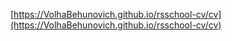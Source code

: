 [https://VolhaBehunovich.github.io/rsschool-cv/cv](https://VolhaBehunovich.github.io/rsschool-cv/cv)
